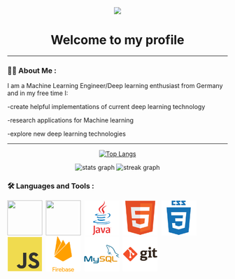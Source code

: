 <div id="header" align="center">
  <img src="https://media.giphy.com/media/v1.Y2lkPTc5MGI3NjExeGZlemE0dGNqZ3dwaW9hdXJ3bWR6eXh4aGQyOXRydnY4bThucGtxZSZlcD12MV9pbnRlcm5hbF9naWZfYnlfaWQmY3Q9Zw/5k5vZwRFZR5aZeniqb/giphy.gif" width="300"/>

# Welcome to my profile
</div>

---
### :woman_technologist: About Me :

I am a Machine Learning Engineer/Deep learning enthusiast from Germany and in my free time I:

  -create helpful implementations of current deep learning technology
  
  -research applications for Machine learning

  -explore new deep learning technologies

  
---

<div align="center">
  
[![Top Langs](https://github-readme-stats.vercel.app/api/top-langs/?username=aarda55&layout=compact&theme=vision-friendly-dark)](https://github.com/anuraghazra/github-readme-stats)

</div>

<div align="center">
  <img src="https://github-readme-stats.vercel.app/api?username=aarda55&hide_title=false&hide_rank=false&show_icons=true&include_all_commits=true&count_private=true&disable_animations=false&theme=dracula&locale=en&hide_border=false&order=1" height="150" alt="stats graph"  />
  <img src="https://streak-stats.demolab.com?user=aarda55&locale=en&mode=daily&theme=dracula&hide_border=false&border_radius=5&order=3" height="150" alt="streak graph"  />
</div>

###

### :hammer_and_wrench: Languages and Tools :
<div>
  <img src="https://cdn.jsdelivr.net/gh/devicons/devicon@latest/icons/tensorflow/tensorflow-original-wordmark.svg" width="80" height="80"/>&nbsp;
  <img src="https://cdn.jsdelivr.net/gh/devicons/devicon@latest/icons/pytorch/pytorch-plain-wordmark.svg" width="80" height="80"/>&nbsp;
    <img src="https://github.com/devicons/devicon/blob/master/icons/java/java-original-wordmark.svg" title="Java" alt="Java" width="80" height="80"/>&nbsp;
    <img src="https://github.com/devicons/devicon/blob/master/icons/html5/html5-original.svg" title="HTML5" alt="HTML" width="80" height="80"/>&nbsp;
  <img src="https://github.com/devicons/devicon/blob/master/icons/css3/css3-plain-wordmark.svg"  title="CSS3" alt="CSS" width="80" height="80"/>&nbsp;
  <img src="https://github.com/devicons/devicon/blob/master/icons/javascript/javascript-original.svg" title="JavaScript" alt="JavaScript" width="80" height="80"/>&nbsp;
  <img src="https://github.com/devicons/devicon/blob/master/icons/firebase/firebase-plain-wordmark.svg" title="Firebase" alt="Firebase" width="80" height="80"/>&nbsp;
  <img src="https://github.com/devicons/devicon/blob/master/icons/mysql/mysql-original-wordmark.svg" title="MySQL"  alt="MySQL" width="80" height="80"/>&nbsp;
  <img src="https://github.com/devicons/devicon/blob/master/icons/git/git-original-wordmark.svg" title="Git" **alt="Git" width="80" height="80"/>
</div>
